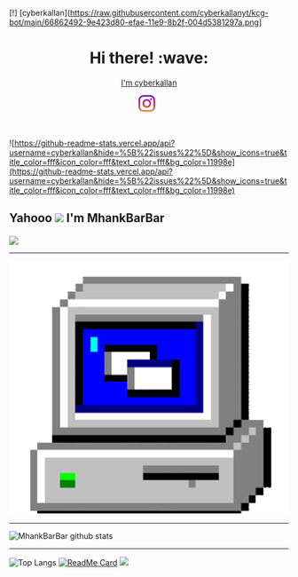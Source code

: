 [!] [cyberkallan](https://raw.githubusercontent.com/cyberkallanyt/kcg-bot/main/66862492-9e423d80-efae-11e9-8b2f-004d5381297a.png]
<h1 align='center'> Hi there! :wave:</h1>
<p align='center'><a href="https://github.com/cyberkallan" targer="_blank">I'm cyberkallan</a></p>
<p align='center'>
<a href="https://instagram.com/arz_beats"><img height="30" src="https://raw.githubusercontent.com/cyberkallanyt/kcg-bot/main/instagram.svg?raw=true"></a>&nbsp;&nbsp;
</p><br/>


![https://github-readme-stats.vercel.app/api?username=cyberkallan&hide=%5B%22issues%22%5D&show_icons=true&title_color=fff&icon_color=fff&text_color=fff&bg_color=11998e](https://github-readme-stats.vercel.app/api?username=cyberkallan&hide=%5B%22issues%22%5D&show_icons=true&title_color=fff&icon_color=fff&text_color=fff&bg_color=11998e)
## Yahooo <img src="https://github.com/TheDudeThatCode/TheDudeThatCode/blob/master/Assets/Hi.gif" width="29px"> I'm MhankBarBar
<img align="center" height="auto" src="https://raw.githubusercontent.com/cyberkallanyt/kcg-bot/main/KCG%20BOT%F0%9F%A4%96%2020210215_111358.jpg"/>

___

<img src="https://raw.githubusercontent.com/TheDudeThatCode/TheDudeThatCode/master/Assets/PC.gif" alt="person" width="600" />

___

![MhankBarBar github stats](https://github-readme-stats.vercel.app/api?username=cyberkallan&show_icons=true&theme=buefy&show_owner=true)
___

![Top Langs](https://github-readme-stats.vercel.app/api/top-langs/?username=cyberkallan&theme=buefy)
[![ReadMe Card](https://github-readme-stats.vercel.app/api/pin/?username=cyberkallan&repo=termux-wabot&theme=buefy)](https://github.com/KCG-BOT/ck-wp-bot)
![](https://github-profile-trophy.vercel.app/?username=cyberkallan&row=2&column=3)
